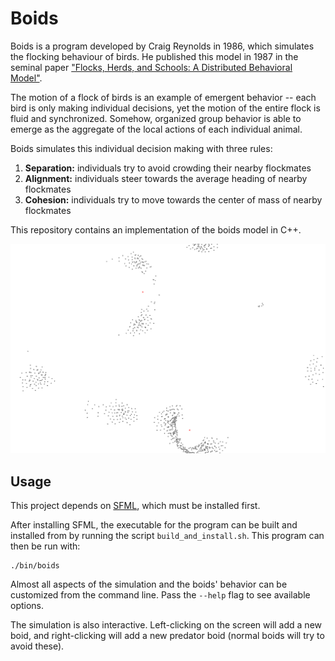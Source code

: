 [1]: https://team.inria.fr/imagine/files/2014/10/flocks-hers-and-schools.pdf
[2]: https://www.sfml-dev.org

# Boids

Boids is a program developed by Craig Reynolds in 1986, which simulates the flocking behaviour of birds. He published
this model in 1987 in the seminal paper ["Flocks, Herds, and Schools: A Distributed Behavioral Model"][1].

The motion of a flock of birds is an example of emergent behavior -- each bird is only making individual
decisions, yet the motion of the entire flock is fluid and synchronized. Somehow, organized group behavior is able
to emerge as the aggregate of the local actions of each individual animal.

Boids simulates this individual decision making with three rules:

 1. **Separation:** individuals try to avoid crowding their nearby flockmates
 2. **Alignment:** individuals steer towards the average heading of nearby flockmates
 3. **Cohesion:** individuals try to move towards the center of mass of nearby flockmates
 
This repository contains an implementation of the boids model in C++.

![Simulation Example](assets/simulation_example.png)

## Usage

This project depends on [SFML][2], which must be installed first.

After installing SFML, the executable for the program can be built and installed from by running the script
`build_and_install.sh`. This program can then be run with:
```shell script
./bin/boids
```

Almost all aspects of the simulation and the boids' behavior can be customized from the command line. Pass the 
`--help` flag to see available options.

The simulation is also interactive. Left-clicking on the screen will add a new boid, and right-clicking will add a new
predator boid (normal boids will try to avoid these).